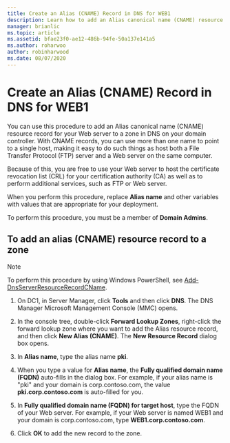 ```yaml
---
title: Create an Alias (CNAME) Record in DNS for WEB1
description: Learn how to add an Alias canonical name (CNAME) resource record for your Web server to a zone in DNS on your domain controller.
manager: brianlic
ms.topic: article
ms.assetid: bfae23f0-ae12-486b-94fe-50a137e141a5
ms.author: roharwoo
author: robinharwood
ms.date: 08/07/2020
---
```

# Create an Alias \(CNAME\) Record in DNS for WEB1

You can use this procedure to add an Alias canonical name \(CNAME\) resource record for your Web server to a zone in DNS on your domain controller. With CNAME records, you can use more than one name to point to a single host, making it easy to do such things as host both a File Transfer Protocol \(FTP\) server and a Web server on the same computer.

Because of this, you are free to use your Web server to host the certificate revocation list \(CRL\) for your certification authority \(CA\) as well as to perform additional services, such as FTP or Web server.

When you perform this procedure, replace **Alias name** and other variables with values that are appropriate for your deployment.

To perform this procedure, you must be a member of **Domain Admins**.

## To add an alias \(CNAME\) resource record to a zone

>[!NOTE]
>To perform this procedure by using Windows PowerShell, see [Add-DnsServerResourceRecordCName](/powershell/module/dnsserver/add-dnsserverresourcerecordcname?view=winserver2012r2-ps&preserve-view=true).

1.  On DC1, in Server Manager, click **Tools** and then click **DNS**. The DNS Manager Microsoft Management Console (MMC) opens.

2.  In the console tree, double-click **Forward Lookup Zones**, right-click the forward lookup zone where you want to add the Alias resource record, and then click **New Alias \(CNAME\)**. The **New Resource Record** dialog box opens.

3.  In **Alias name**, type the alias name **pki**.

4.  When you type a value for **Alias name**, the **Fully qualified domain name \(FQDN\)** auto-fills in the dialog box. For example, if your alias name is "pki" and your domain is corp.contoso.com, the value **pki.corp.contoso.com** is auto-filled for you.

5.  In **Fully qualified domain name \(FQDN\) for target host**, type the FQDN of your Web server. For example, if your Web server is named WEB1 and your domain is corp.contoso.com, type **WEB1.corp.contoso.com**.

6.  Click **OK** to add the new record to the zone.
